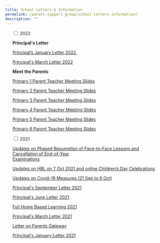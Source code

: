 ```yaml
---
title: School Letters & Information
permalink: /parent-support-group/school-letters-information/
description: ""
---
```

<ul class="jekyllcodex\_accordion">
<input type="checkbox" id="accordion1">
<label for="accordion1">2022</label>
<div>
<p><strong>Principal's Letter</strong></p>
<p><a href="/files/2022-01-Principal.pdf">Principal&rsquo;s January Letter 2022&nbsp;</a></p>
<p><a href="/files/2022-02-Principal.pdf">Principal's March Letter 2022</a></p>
<p><strong>Meet the Parents</strong></p>
<p><a href="https://blangahrisepri.moe.edu.sg/wp-content/uploads/2022/01/BRPS_-P1_Parent-Teacher-Meeting.pdf">Primary 1 Parent Teacher Meeting Slides</a></p>
<p><a href="https://blangahrisepri.moe.edu.sg/wp-content/uploads/2022/01/BRPS_P2_Parent-Teacher-Meeting.pdf">Primary 2 Parent Teacher Meeting Slides</a></p>
<p><a href="https://blangahrisepri.moe.edu.sg/wp-content/uploads/2022/01/P3-PTM-20-Jan-pdf.pdf">Primary 3 Parent Teacher Meeting Slides</a></p>
<p><a href="https://blangahrisepri.moe.edu.sg/wp-content/uploads/2022/01/P4-PTM-20-Jan-pdf.pdf">Primary 4 Parent Teacher Meeting Slides</a></p>
<p><a href="https://blangahrisepri.moe.edu.sg/wp-content/uploads/2022/01/P5-PTM-14-Jan-2022.pdf">Primary 5 Parent Teacher Meeting Slides</a></p>
<p><a href="https://blangahrisepri.moe.edu.sg/wp-content/uploads/2022/01/P6-PTM-14-Jan-2022.pdf">Primary 6 Parent Teacher Meeting Slides</a></p>
</div>
</li>
<input type="checkbox" id="accordion2">
<label for="accordion2">2021</label>
<div>
<p><a href="https://blangahrisepri.moe.edu.sg/wp-content/uploads/2021/10/Letter_11-Oct-2021_Final.pdf">Updates on Phased Resumption of Face-to-Face Lessons and Cancellation of End-of-Year<br />Examinations</a></p>
<p><a href="https://blangahrisepri.moe.edu.sg/wp-content/uploads/2021/09/Full-Home-Based-Learning-29-Sept.pdf">Updates on HBL on 7 Oct 2021 and online Children&rsquo;s Day Celebrations</a></p>
<p><a href="https://blangahrisepri.moe.edu.sg/wp-content/uploads/2021/09/Updates-on-Covid-19-Measures-21-Sep-to-6-Oct.pdf">Updates on Covid-19 Measures (21 Sep to 6 Oct)</a></p>
<p><a href="https://blangahrisepri.moe.edu.sg/wp-content/uploads/2021/09/2021-04-Principal-Term-4.pdf">Principal's September Letter 2021</a></p>
<p><a href="https://blangahrisepri.moe.edu.sg/wp-content/uploads/2021/06/2021-03-Principal-1.pdf">Principal's June Letter 2021</a></p>
<p><a href="https://blangahrisepri.moe.edu.sg/wp-content/uploads/2021/05/Full-Home-Based-Learning-2021.pdf">Full Home Based Learning 2021</a></p>
<p><a href="https://blangahrisepri.moe.edu.sg/wp-content/uploads/2021/03/2021-02-Principal.pdf">Principal's March Letter 2021</a></p>
<p><a href="https://blangahrisepri.moe.edu.sg/wp-content/uploads/2021/01/Letter-on-Parents-Gateway.pdf">Letter on Parents Gateway</a></p>
<p><a href="https://blangahrisepri.moe.edu.sg/wp-content/uploads/2021/01/2021-01-Principal-5-Jan-2021.pdf">Principal's January Letter 2021</a></p>
</div>
</li>
</ul>